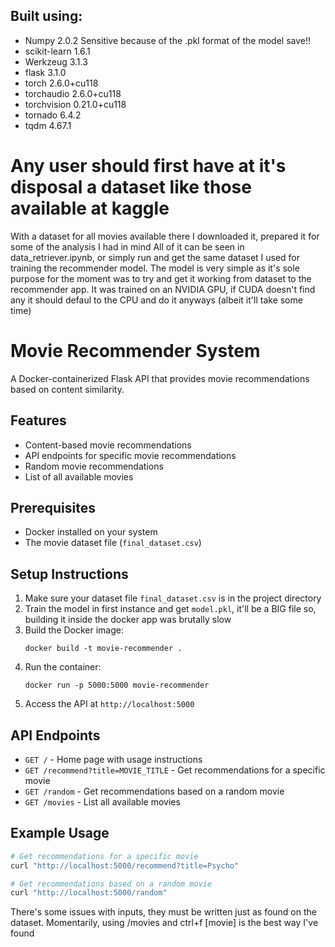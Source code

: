 ## Built using:
- Numpy 2.0.2 Sensitive because of the .pkl format of the model save!!
- scikit-learn             1.6.1
- Werkzeug                 3.1.3
- flask                    3.1.0
- torch                    2.6.0+cu118
- torchaudio               2.6.0+cu118
- torchvision              0.21.0+cu118
- tornado                  6.4.2
- tqdm                     4.67.1


# Any user should first have at it's disposal a dataset like those available at kaggle
With a dataset for all movies available there I downloaded it, prepared it for some of the analysis I had in mind
All of it can be seen in data_retriever.ipynb, or simply run and get the same dataset I used for training the recommender model.
The model is very simple as it's sole purpose for the moment was to try and get it working from dataset to the recommender app.
It was trained on an NVIDIA GPU, if CUDA doesn't find any it should defaul to the CPU and do it anyways (albeit it'll take some time)


# Movie Recommender System

A Docker-containerized Flask API that provides movie recommendations based on content similarity.

## Features

- Content-based movie recommendations
- API endpoints for specific movie recommendations
- Random movie recommendations
- List of all available movies

## Prerequisites

- Docker installed on your system
- The movie dataset file (`final_dataset.csv`)

## Setup Instructions

1. Make sure your dataset file `final_dataset.csv` is in the project directory
2. Train the model in first instance and get `model.pkl`, it'll be a BIG file so, building it inside the docker app was brutally slow
3. Build the Docker image:
   ```
   docker build -t movie-recommender .
   ```
4. Run the container:
   ```
   docker run -p 5000:5000 movie-recommender
   ```
5. Access the API at `http://localhost:5000`

## API Endpoints

- `GET /` - Home page with usage instructions
- `GET /recommend?title=MOVIE_TITLE` - Get recommendations for a specific movie
- `GET /random` - Get recommendations based on a random movie
- `GET /movies` - List all available movies

## Example Usage

```bash
# Get recommendations for a specific movie
curl "http://localhost:5000/recommend?title=Psycho"

# Get recommendations based on a random movie
curl "http://localhost:5000/random"
```

There's some issues with inputs, they must be written just as found on the dataset.
Momentarily, using /movies and ctrl+f [movie] is the best way I've found
